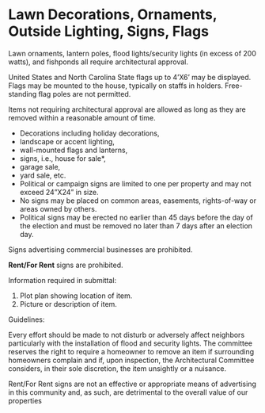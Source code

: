 # Lawn Decorations, Ornaments, Outside Lighting, Signs, Flags

Lawn ornaments, lantern poles, flood lights/security lights (in excess of 200 watts), and fishponds all require
architectural approval.

United States and North Carolina State flags up to 4’X6’ may be displayed. Flags may be mounted to the house,
typically on staffs in holders. Free-standing flag poles are not permitted.

Items not requiring architectural approval are allowed as long as they are removed within a reasonable amount of time.
* Decorations including holiday decorations,
* landscape or accent lighting,
* wall-mounted flags and lanterns,
* signs, i.e., house for sale*,
* garage sale,
* yard sale, etc.
* Political or campaign signs are limited to one per property and may not exceed 24”X24” in size.
* No signs may be placed on common areas, easements, rights-of-way or areas owned by others.
* Political signs may be erected no earlier than 45 days before the day of the election and must be removed no later than
7 days after an election day.

Signs advertising commercial businesses are prohibited.

**Rent/For Rent** signs are prohibited.

Information required in submittal:
1. Plot plan showing location of item.
1. Picture or description of item.

Guidelines:

Every effort should be made to not disturb or adversely affect neighbors particularly with the installation of flood
and security lights. The committee reserves the right to require a homeowner to remove an item if surrounding
homeowners complain and if, upon inspection, the Architectural Committee considers, in their sole discretion, the
item unsightly or a nuisance.

Rent/For Rent signs are not an effective or appropriate means of advertising in this community and, as such, are
detrimental to the overall value of our properties
